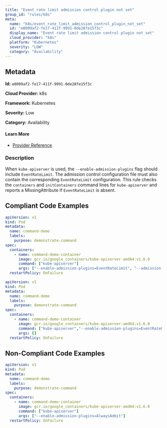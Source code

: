 ```yaml
---
title: "Event rate limit admission control plugin not set"
group_id: "rules/k8s"
meta:
  name: "k8s/event_rate_limit_admission_control_plugin_not_set"
  id: "e0099af2-fe17-411f-9991-0de28fe15f3c"
  display_name: "Event rate limit admission control plugin not set"
  cloud_provider: "k8s"
  platform: "Kubernetes"
  severity: "LOW"
  category: "Availability"
---
```

## Metadata

**Id:** `e0099af2-fe17-411f-9991-0de28fe15f3c`

**Cloud Provider:** k8s

**Framework:** Kubernetes

**Severity:** Low

**Category:** Availability

#### Learn More

 - [Provider Reference](https://kubernetes.io/docs/reference/command-line-tools-reference/kube-apiserver/)

### Description

 When `kube-apiserver` is used, the `--enable-admission-plugins` flag should include `EventRateLimit`. The admission control configuration file must also contain the corresponding `EventRateLimit` configuration. This rule checks the `containers` and `initContainers` command lines for `kube-apiserver` and reports a MissingAttribute if `EventRateLimit` is absent.


## Compliant Code Examples
```yaml
apiVersion: v1
kind: Pod
metadata:
  name: command-demo
  labels:
    purpose: demonstrate-command
spec:
  containers:
    - name: command-demo-container
      image: gcr.io/google_containers/kube-apiserver-amd64:v1.6.0
      command: ["kube-apiserver"]
      args: ["--enable-admission-plugins=EventRateLimit", "--admission-control-config-file=path/to/plugin/config/file.yaml"]
  restartPolicy: OnFailure

```

```yaml
apiVersion: v1
kind: Pod
metadata:
  name: command-demo
  labels:
    purpose: demonstrate-command
spec:
  containers:
    - name: command-demo-container
      image: gcr.io/google_containers/kube-apiserver-amd64:v1.6.0
      command: ["kube-apiserver","--enable-admission-plugins=EventRateLimit", "--admission-control-config-file=path/to/plugin/config/file.yaml"]
      args: []
  restartPolicy: OnFailure

```
## Non-Compliant Code Examples
```yaml
apiVersion: v1
kind: Pod
metadata:
  name: command-demo
  labels:
    purpose: demonstrate-command
spec:
  containers:
    - name: command-demo-container
      image: gcr.io/google_containers/kube-apiserver-amd64:v1.6.0
      command: ["kube-apiserver"]
      args: ["--enable-admission-plugins=AlwaysAdmit"]
  restartPolicy: OnFailure

```